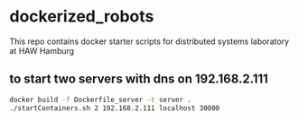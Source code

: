 # dockerized_robots
This repo contains docker starter scripts for distributed systems laboratory at HAW Hamburg

## to start two servers with dns on 192.168.2.111
```bash
docker build -f Dockerfile_server -t server .
./startContainers.sh 2 192.168.2.111 localhost 30000
```
